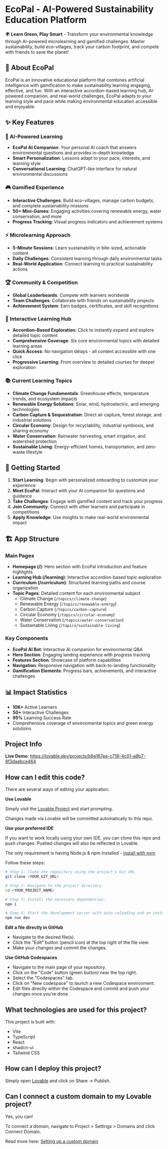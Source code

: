 # EcoPal - AI-Powered Sustainability Education Platform

🌍 **Learn Green, Play Smart** - Transform your environmental knowledge through AI-powered microlearning and gamified challenges. Master sustainability, build eco-villages, track your carbon footprint, and compete with friends to save the planet!

## 🌱 About EcoPal

EcoPal is an innovative educational platform that combines artificial intelligence with gamification to make sustainability learning engaging, effective, and fun. With an interactive accordion-based learning hub, AI-powered companion, and real-world challenges, EcoPal adapts to your learning style and pace while making environmental education accessible and enjoyable.

## ✨ Key Features

### 🧠 AI-Powered Learning
- **EcoPal AI Companion**: Your personal AI coach that answers environmental questions and provides in-depth knowledge
- **Smart Personalization**: Lessons adapt to your pace, interests, and learning style
- **Conversational Learning**: ChatGPT-like interface for natural environmental discussions

### 🎮 Gamified Experience
- **Interactive Challenges**: Build eco-villages, manage carbon budgets, and complete sustainability missions
- **50+ Mini-Games**: Engaging activities covering renewable energy, water conservation, and more
- **Progress Tracking**: Visual progress indicators and achievement systems

### ⚡ Microlearning Approach
- **5-Minute Sessions**: Learn sustainability in bite-sized, actionable content
- **Daily Challenges**: Consistent learning through daily environmental tasks
- **Real-World Application**: Connect learning to practical sustainability actions

### 🏆 Community & Competition
- **Global Leaderboards**: Compete with learners worldwide
- **Team Challenges**: Collaborate with friends on sustainability projects
- **Achievement System**: Earn badges, certificates, and skill recognitions

### 🎯 Interactive Learning Hub
- **Accordion-Based Exploration**: Click to instantly expand and explore detailed topic content
- **Comprehensive Coverage**: Six core environmental topics with detailed learning areas
- **Quick Access**: No navigation delays - all content accessible with one click
- **Progressive Learning**: From overview to detailed courses for deeper exploration

### 📚 Current Learning Topics
- **Climate Change Fundamentals**: Greenhouse effects, temperature trends, and ecosystem impacts
- **Renewable Energy Solutions**: Solar, wind, hydroelectric, and emerging technologies  
- **Carbon Capture & Sequestration**: Direct air capture, forest storage, and industrial solutions
- **Circular Economy**: Design for recyclability, industrial symbiosis, and sharing economy
- **Water Conservation**: Rainwater harvesting, smart irrigation, and watershed protection
- **Sustainable Living**: Energy-efficient homes, transportation, and zero-waste lifestyle

## 🚀 Getting Started

1. **Start Learning**: Begin with personalized onboarding to customize your experience
2. **Meet EcoPal**: Interact with your AI companion for questions and guidance
3. **Take Challenges**: Engage with gamified content and track your progress
4. **Join Community**: Connect with other learners and participate in competitions
5. **Apply Knowledge**: Use insights to make real-world environmental impact

## 🏗️ App Structure

### Main Pages
- **Homepage (/)**: Hero section with EcoPal introduction and feature highlights
- **Learning Hub (/learning)**: Interactive accordion-based topic exploration
- **Curriculum (/curriculum)**: Structured learning paths and course organization
- **Topic Pages**: Detailed content for each environmental subject
  - Climate Change (`/topics/climate-change`)
  - Renewable Energy (`/topics/renewable-energy`)
  - Carbon Capture (`/topics/carbon-capture`)
  - Circular Economy (`/topics/circular-economy`)
  - Water Conservation (`/topics/water-conservation`)
  - Sustainable Living (`/topics/sustainable-living`)

### Key Components
- **EcoPal AI Bot**: Interactive AI companion for environmental Q&A
- **Hero Section**: Engaging landing experience with progress tracking
- **Features Section**: Showcase of platform capabilities
- **Navigation**: Responsive navigation with back-to-landing functionality
- **Gamification Elements**: Progress bars, achievements, and interactive challenges

## 📊 Impact Statistics

- **10K+** Active Learners
- **50+** Interactive Challenges
- **95%** Learning Success Rate
- Comprehensive coverage of environmental topics and green energy solutions

## Project Info

**Live Demo**: https://lovable.dev/projects/b6e167ee-c718-4c01-a8b7-9f3daebce464

## How can I edit this code?

There are several ways of editing your application.

**Use Lovable**

Simply visit the [Lovable Project](https://lovable.dev/projects/b6e167ee-c718-4c01-a8b7-9f3daebce464) and start prompting.

Changes made via Lovable will be committed automatically to this repo.

**Use your preferred IDE**

If you want to work locally using your own IDE, you can clone this repo and push changes. Pushed changes will also be reflected in Lovable.

The only requirement is having Node.js & npm installed - [install with nvm](https://github.com/nvm-sh/nvm#installing-and-updating)

Follow these steps:

```sh
# Step 1: Clone the repository using the project's Git URL.
git clone <YOUR_GIT_URL>

# Step 2: Navigate to the project directory.
cd <YOUR_PROJECT_NAME>

# Step 3: Install the necessary dependencies.
npm i

# Step 4: Start the development server with auto-reloading and an instant preview.
npm run dev
```

**Edit a file directly in GitHub**

- Navigate to the desired file(s).
- Click the "Edit" button (pencil icon) at the top right of the file view.
- Make your changes and commit the changes.

**Use GitHub Codespaces**

- Navigate to the main page of your repository.
- Click on the "Code" button (green button) near the top right.
- Select the "Codespaces" tab.
- Click on "New codespace" to launch a new Codespace environment.
- Edit files directly within the Codespace and commit and push your changes once you're done.

## What technologies are used for this project?

This project is built with:

- Vite
- TypeScript
- React
- shadcn-ui
- Tailwind CSS

## How can I deploy this project?

Simply open [Lovable](https://lovable.dev/projects/b6e167ee-c718-4c01-a8b7-9f3daebce464) and click on Share -> Publish.

## Can I connect a custom domain to my Lovable project?

Yes, you can!

To connect a domain, navigate to Project > Settings > Domains and click Connect Domain.

Read more here: [Setting up a custom domain](https://docs.lovable.dev/tips-tricks/custom-domain#step-by-step-guide)
